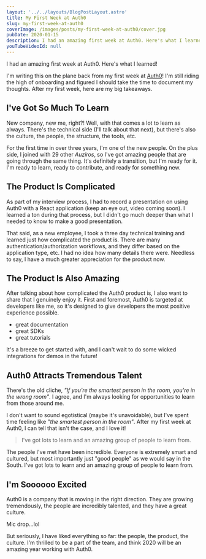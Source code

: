 ```yaml
---
layout: '../../layouts/BlogPostLayout.astro'
title: My First Week at Auth0
slug: my-first-week-at-auth0
coverImage: /images/posts/my-first-week-at-auth0/cover.jpg
pubDate: 2020-01-15
description: I had an amazing first week at Auth0. Here's what I learned!
youTubeVideoId: null
---
```


I had an amazing first week at Auth0. Here's what I learned!

I'm writing this on the plane back from my first week at [Auth0](https://auth0.com/)! I'm still riding the high of onboarding and figured I should take the time to document my thoughts. After my first week, here are my big takeaways.

## I've Got So Much To Learn

New company, new me, right?! Well, with that comes a lot to learn as always. There's the technical side (I'll talk about that next), but there's also the culture, the people, the structure, the tools, etc.

For the first time in over three years, I'm one of the new people. On the plus side, I joined with 29 other _Auziros_, so I've got amazing people that are going through the same thing. It's definitely a transition, but I'm ready for it. I'm ready to learn, ready to contribute, and ready for something new.

## The Product Is Complicated

As part of my interview process, I had to record a presentation on using Auth0 with a React application (keep an eye out, video coming soon). I learned a ton during that process, but I didn't go much deeper than what I needed to know to make a good presentation.

That said, as a new employee, I took a three day technical training and learned just how complicated the product is. There are many authentication/authorization workflows, and they differ based on the application type, etc. I had no idea how many details there were. Needless to say, I have a much greater appreciation for the product now.

## The Product Is Also Amazing

After talking about how complicated the Auth0 product is, I also want to share that I genuinely enjoy it. First and foremost, Auth0 is targeted at developers like me, so it's designed to give developers the most positive experience possible.

- great documentation
- great SDKs
- great tutorials

It's a breeze to get started with, and I can't wait to do some wicked integrations for demos in the future!

## Auth0 Attracts Tremendous Talent

There's the old cliche, _"If you're the smartest person in the room, you're in the wrong room"_. I agree, and I'm always looking for opportunities to learn from those around me.

I don't want to sound egotistical (maybe it's unavoidable), but I've spent time feeling like _"the smartest person in the room"_. After my first week at Auth0, I can tell that isn't the case, and I love it!

> I've got lots to learn and an amazing group of people to learn from.

The people I've met have been incredible. Everyone is extremely smart and cultured, but most importantly just "good people" as we would say in the South. I've got lots to learn and an amazing group of people to learn from.

## I'm Soooooo Excited

Auth0 is a company that is moving in the right direction. They are growing tremendously, the people are incredibly talented, and they have a great culture.

Mic drop...lol

But seriously, I have liked everything so far: the people, the product, the culture. I'm thrilled to be a part of the team, and think 2020 will be an amazing year working with Auth0.
